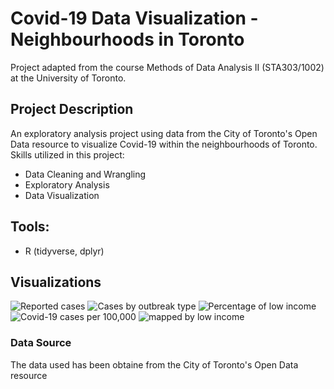 # Covid-19 Data Visualization - Neighbourhoods in Toronto
Project adapted from the course Methods of Data Analysis II (STA303/1002) at the University of Toronto. 

## Project Description
An exploratory analysis project using data from the City of Toronto's Open Data resource to visualize Covid-19 within the neighbourhoods of Toronto. Skills utilized in this project: 
* Data Cleaning and Wrangling
* Exploratory Analysis
* Data Visualization

## Tools: 
* R (tidyverse, dplyr)

## Visualizations
![Reported cases](https://user-images.githubusercontent.com/81878690/175114888-057ff695-b843-4e98-8e27-fac922134501.png)
![Cases by outbreak type](https://user-images.githubusercontent.com/81878690/175114878-be69d29e-8e8f-45ac-bffd-f1c2802c97c3.png)
![Percentage of low income](https://user-images.githubusercontent.com/81878690/175114886-0d06d1fc-42c5-4610-9b6e-a0e1f491a6f7.png)
![Covid-19 cases per 100,000](https://user-images.githubusercontent.com/81878690/175114882-e06bd599-c37f-408f-bb49-244a376fe541.png)
![mapped by low income](https://user-images.githubusercontent.com/81878690/175114885-30b5a5fc-83bb-46cd-890a-3aac5e788c31.png)



### Data Source 
The data used has been obtaine from the City of Toronto's Open Data resource


